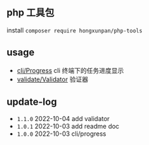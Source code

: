 ## php 工具包

install `composer require hongxunpan/php-tools`

## usage

- [cli/Progress](readme/cli-progress.md) cli 终端下的任务进度显示
- [validate/Validator](readme/validate-validator.md) 验证器

## update-log

- `1.1.0` 2022-10-04 add validator
- `1.0.1` 2022-10-03 add readme doc
- `1.0.0` 2022-10-03 cli/progress